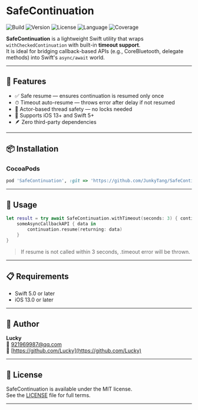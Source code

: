 # SafeContinuation

![Build](https://img.shields.io/github/actions/workflow/status/user/repo/ci.yml)
![Version](https://img.shields.io/github/v/release/user/repo)
![License](https://img.shields.io/github/license/user/repo)
![Language](https://img.shields.io/github/languages/top/user/repo)
![Coverage](https://img.shields.io/codecov/c/github/user/repo)

**SafeContinuation** is a lightweight Swift utility that wraps `withCheckedContinuation` with built-in **timeout support**.  
It is ideal for bridging callback-based APIs (e.g., CoreBluetooth, delegate methods) into Swift's `async/await` world.

---

## 🚀 Features

- ✅ Safe resume — ensures continuation is resumed only once  
- ⏱ Timeout auto-resume — throws error after delay if not resumed  
- 🧵 Actor-based thread safety — no locks needed  
- 📱 Supports iOS 13+ and Swift 5+  
- 🪶 Zero third-party dependencies  

---

## 📦 Installation

### CocoaPods

```ruby
pod 'SafeContinuation', :git => 'https://github.com/JunkyTang/SafeContinuation.git'
```

---

## 🧪 Usage

```swift
let result = try await SafeContinuation.withTimeout(seconds: 3) { continuation in
    someAsyncCallbackAPI { data in
        continuation.resume(returning: data)
    }
}
```
> If resume is not called within 3 seconds, .timeout error will be thrown.


---

## 📋 Requirements

- Swift 5.0 or later
- iOS 13.0 or later


---

## 👤 Author

**Lucky**  
📧 921969987@qq.com  
🔗 [https://github.com/Lucky](https://github.com/Lucky)

---

## 📄 License

SafeContinuation is available under the MIT license.  
See the [LICENSE](./LICENSE) file for full terms.

---
